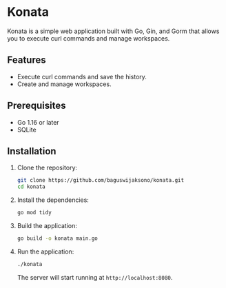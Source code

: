 # Konata

Konata is a simple web application built with Go, Gin, and Gorm that allows you to execute curl commands and manage workspaces.

## Features

- Execute curl commands and save the history.
- Create and manage workspaces.

## Prerequisites

- Go 1.16 or later
- SQLite

## Installation

1. Clone the repository:

    ```sh
    git clone https://github.com/baguswijaksono/konata.git
    cd konata
    ```

2. Install the dependencies:

    ```sh
    go mod tidy
    ```

3. Build the application:

    ```sh
    go build -o konata main.go
    ```

4. Run the application:

    ```sh
    ./konata
    ```

    The server will start running at `http://localhost:8080`.
